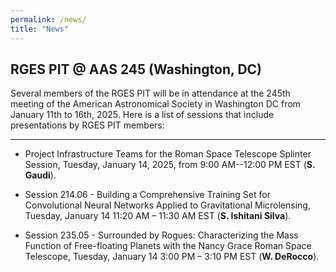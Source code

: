 ```yaml
---
permalink: /news/
title: "News"
---
```


## RGES PIT @ AAS 245 (Washington, DC)

Several members of the RGES PIT will be in attendance at the 245th meeting of the American Astronomical Society 
in Washington DC from January 11th to 16th, 2025. Here is a list of sessions that include presentations by RGES PIT members:

-------------

* Project Infrastructure Teams for the Roman Space Telescope Splinter Session, Tuesday, January 14, 2025, 
from 9:00 AM--12:00 PM EST (**S. Gaudi**).

* Session 214.06 - Building a Comprehensive Training Set for Convolutional Neural Networks Applied 
to Gravitational Microlensing, Tuesday, January 14 11:20 AM – 11:30 AM EST (**S. Ishitani Silva**).

* Session 235.05 - Surrounded by Rogues: Characterizing the Mass Function of Free-floating Planets with 
the Nancy Grace Roman Space Telescope, Tuesday, January 14 3:00 PM – 3:10 PM EST (**W. DeRocco**).